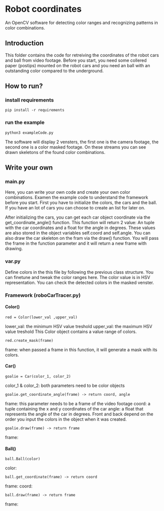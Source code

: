# Robot coordinates
An OpenCV software for detecting color ranges and recognizing patterns in color combinations. 

## Introduction
This folder contains the code for retreiving the coordinates of the robot cars and ball from  video footage. Before you start, you need some collered paper (postips) mounted on the robot cars and you need an ball with an outstanding color compared to the underground.

## How to run?
### install requirements
    pip install -r requirements

### run the example
    python3 exampleCode.py
The software will display 2 vensters, the first one is the camera footage, the second one is a color masked footage. On these streams you can see drawn skeletons of the found color combinations.

## Write your own 
### main.py
Here, you can write your own code and create your own color combinations. Examen the example code to understand the framework before you start. First you have to initialize the colors, the cars and the ball. If you have an lot of cars you can choose to create an list for later on. 

After initializing the cars, you can get each car object coordinate via the get_coordinate_angle() function. This function will return 2 value: An tuple with the car coordinates and a float for the angle in degrees. These values are also stored in the object variables self.coord and self.angle. You can also draw the car skeleton on the fram via the draw() function. You will pass the frame in the function parameter and it will return a new frame with drawing.

### var.py
Define colors in the this file by following the previous class structure. You can finetune and tweak the color ranges here. The color value is in HSV representation. You can check the detected colors in the masked venster.

### Framework (roboCarTracer.py)
#### Color()
    red = Color(lower_val ,upper_val)
lower_val: the minimum HSV value treshold
upper_val: the maximum HSV value treshold
This Color object contains a value range of colors.

    red.create_mask(frame)
frame: when passed a frame in this function, it will generate a mask with its colors.

#### Car()
    goalie = Car(color_1, color_2)
color_1 & color_2: both parameters need to be color objects 

    goalie.get_coordinate_angle(frame) -> return coord, angle
frame: this parameter needs to be a frame of the video footage
coord: a tuple containing the x and y coordinates of the car
angle: a float that represents the angle of the car in degrees. Front and back depend on the order you input the colors in the object when it was created.

    goalie.draw(frame) -> return frame
frame:

#### Ball()
    ball.Ball(color)
color:

    ball.get_coordinate(frame) -> return coord
frame:
coord:

    ball.draw(frame) -> return frame
frame:
